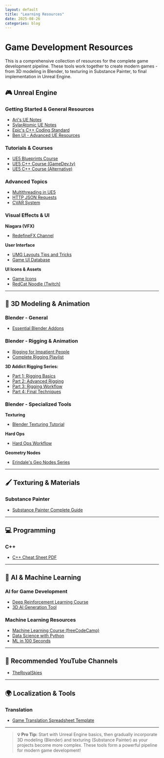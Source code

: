 ```yaml
---
layout: default
title: "Learning Resources"
date: 2025-08-26
categories: blog
---
```


# Game Development Resources

This is a comprehensive collection of resources for the complete game development pipeline. These tools work together to create modern games - from 3D modeling in Blender, to texturing in Substance Painter, to final implementation in Unreal Engine.

## 🎮 Unreal Engine

### Getting Started & General Resources
- [Ari's UE Notes](https://flassari.notion.site/Ari-s-Unreal-Engine-Notes-1a75e43f4014464984d4fae0617e5cef)
- [SylarAtomic UE Notes](https://sylaratomic.com/posts/sylaratomic-unreal-engine-notes)
- [Epic's C++ Coding Standard](https://dev.epicgames.com/documentation/en-us/unreal-engine/epic-cplusplus-coding-standard-for-unreal-engine?application_version=5.3)
- [Ben UI - Advanced UE Resources](https://benui.ca/)

### Tutorials & Courses
- [UE5 Blueprints Course](https://www.udemy.com/share/1024Wa3@wtuI16mQlHc9Bm0bsjU-Yxgln6p1dJF7htUVgEAv6_VUErLaF9hCNjmTlvT71Cg6/) 
- [UE5 C++ Course (GameDev.tv)](https://www.udemy.com/share/101XRs3@CrJ05jIFZIEEKcJtUDa6sPXHheknza0Ly2sLsmVpQ2XdAbB7C4tuaHgMw8vsG8HG/)
- [UE5 C++ Course (Alternative)](https://www.udemy.com/share/107vg03@uUbSFTAyEBDs6__rWjtRINa_U_W1PyrK1dZDrFD0J-Fhdsw5AwiqKlOWQZJMnI14/)

### Advanced Topics
- [Multithreading in UE5](https://inoland.net/unreal-engine-5-multithreading/)
- [HTTP JSON Requests](https://www.tomlooman.com/unreal-engine-async-blueprint-http-json/)
- [CVAR System](https://www.youtube.com/watch?v=dj4kNnj4FAQ&ab_channel=UnrealEngine)

### Visual Effects & UI
**Niagara (VFX)**
- [RedefineFX Channel](https://www.youtube.com/@RedefineFX)

**User Interface**
- [UMG Layouts Tips and Tricks](https://joyrok.com/UMG-Layouts-Tips-and-Tricks)
- [Game UI Database](https://www.gameuidatabase.com/)

**UI Icons & Assets**
- [Game Icons](https://game-icons.net/)
- [RedCat Noodle (Twitch)](https://www.twitch.tv/redcat_noodle)

---

## 🎨 3D Modeling & Animation

### Blender - General
- [Essential Blender Addons](https://www.youtube.com/shorts/_koEQejv4t8)

### Blender - Rigging & Animation
- [Rigging for Impatient People](https://www.youtube.com/watch?v=DDeB4tDVCGY&ab_channel=JoeyCarlino)
- [Complete Rigging Playlist](https://www.youtube.com/watch?v=m-Obo_nC3SM&list=PLzg4_2BrWAVwkQvVPJoNaXNN4dXY0Xjkl&ab_channel=JoeyCarlino)

**3D Addict Rigging Series:**
- [Part 1: Rigging Basics](https://www.youtube.com/watch?v=vZaNZhAoMts)
- [Part 2: Advanced Rigging](https://www.youtube.com/watch?v=ZkAk-GYpcvs)
- [Part 3: Rigging Workflow](https://www.youtube.com/watch?v=HjGOeg2PO8Q)
- [Part 4: Final Techniques](https://www.youtube.com/watch?v=6BUgz7Lr1Ig)

### Blender - Specialized Tools
**Texturing**
- [Blender Texturing Tutorial](https://www.youtube.com/shorts/noInRltAsXo)

**Hard Ops**
- [Hard Ops Workflow](https://www.youtube.com/watch?v=vfxG9c2Ogow&t=1443s&ab_channel=JoshGambrell)

**Geometry Nodes**
- [Erindale's Geo Nodes Series](https://www.youtube.com/watch?v=xBM4BPpfbUg&list=PLVm7O9OzjT6EIDtFGC67QxGsHkz3_RbIw&ab_channel=Erindale)

---

## 🖌️ Texturing & Materials

### Substance Painter
- [Substance Painter Complete Guide](https://www.youtube.com/watch?v=d9hHn1Dk0us&ab_channel=ProductionCrate)

---

## 💻 Programming

### C++
- [C++ Cheat Sheet PDF](https://hackr.io/blog/cpp-cheat-sheet-pdf)

---

## 🤖 AI & Machine Learning

### AI for Game Development
- [Deep Reinforcement Learning Course](https://huggingface.co/learn/deep-rl-course/unit4/hands-on)
- [3D AI Generation Tool](https://hyperhuman.deemos.com/)

### Machine Learning Resources
- [Machine Learning Course (freeCodeCamp)](https://www.youtube.com/watch?v=i_LwzRVP7bg&ab_channel=freeCodeCamp.org)
- [Data Science with Python](https://www.youtube.com/watch?v=29ZQ3TDGgRQ&ab_channel=DataProfessor)
- [ML in 100 Seconds](https://www.youtube.com/watch?v=PeMlggyqz0Y&ab_channel=Fireship)

---

## 🎥 Recommended YouTube Channels
- [TheRoyalSkies](https://www.youtube.com/@TheRoyalSkies)

---

## 🌍 Localization & Tools

### Translation
- [Game Translation Spreadsheet Template](https://docs.google.com/spreadsheets/d/17f0dQawb-s_Fd7DHgmVvJoEGDMH_yoSd8EYigrb0zmM/edit?gid=310116733#gid=310116733)

---

> **💡 Pro Tip:** Start with Unreal Engine basics, then gradually incorporate 3D modeling (Blender) and texturing (Substance Painter) as your projects become more complex. These tools form a powerful pipeline for modern game development!